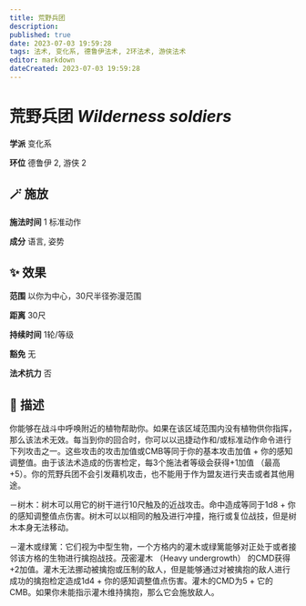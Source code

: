 ```yaml
---
title: 荒野兵团
description: 
published: true
date: 2023-07-03 19:59:28
tags: 法术, 变化系, 德鲁伊法术, 2环法术, 游侠法术
editor: markdown
dateCreated: 2023-07-03 19:59:28
---
```


# **荒野兵团** *Wilderness soldiers*

**学派** 变化系 

**环位** 德鲁伊 2, 游侠 2

## 🪄 施放

**施法时间** 1 标准动作

**成分** 语言, 姿势

## ✨ 效果  

**范围** 以你为中心，30尺半径弥漫范围

**距离** 30尺  

**持续时间** 1轮/等级 

**豁免** 无

**法术抗力** 否

## 📖 描述

你能够在战斗中呼唤附近的植物帮助你。如果在该区域范围内没有植物供你指挥，那么该法术无效。每当到你的回合时，你可以以迅捷动作和/或标准动作命令进行下列攻击之一。这些攻击的攻击加值或CMB等同于你的基本攻击加值 + 你的感知调整值。由于该法术造成的伤害检定，每3个施法者等级会获得+1加值 （最高+5）。你的荒野兵团不会引发藉机攻击，也不能用于作为盟友进行夹击或者其他用途。

－树木：树木可以用它的树干进行10尺触及的近战攻击。命中造成等同于1d8 + 你的感知调整值点伤害。树木可以以相同的触及进行冲撞，拖行或复位战技，但是树木本身无法移动。

－灌木或绿篱：它们视为中型生物，一个方格内的灌木或绿篱能够对正处于或者接邻该方格的生物进行擒抱战技。茂密灌木 （Heavy undergrowth） 的CMD获得+2加值。灌木无法挪动被擒抱或压制的敌人，但是能够通过对被擒抱的敌人进行成功的擒抱检定造成1d4 + 你的感知调整值点伤害。灌木的CMD为5 + 它的CMB。如果你未能指示灌木维持擒抱，那么它会施放敌人。
    